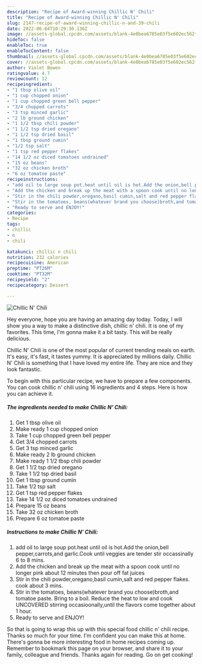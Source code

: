 ```yaml
---
description: "Recipe of Award-winning Chillic N' Chili"
title: "Recipe of Award-winning Chillic N' Chili"
slug: 2147-recipe-of-award-winning-chillic-n-and-39-chili
date: 2022-06-04T10:29:30.136Z
image: //assets-global.cpcdn.com/assets/blank-4e0bea6785e03f5e602ec562f230caae08da540cada707380b4fe1bbebba43da.png
hideToc: false
enableToc: true
enableTocContent: false
thumbnail: //assets-global.cpcdn.com/assets/blank-4e0bea6785e03f5e602ec562f230caae08da540cada707380b4fe1bbebba43da.png
cover: //assets-global.cpcdn.com/assets/blank-4e0bea6785e03f5e602ec562f230caae08da540cada707380b4fe1bbebba43da.png
author: Violet Bowen
ratingvalue: 4.7
reviewcount: 12
recipeingredient:
- "1 tbsp olive oil"
- "1 cup chopped onion"
- "1 cup chopped green bell pepper"
- "3/4 chopped carrots"
- "3 tsp minced garlic"
- "2 lb ground chicken"
- "1 1/2 tbsp chili powder"
- "1 1/2 tsp dried oregano"
- "1 1/2 tsp dried basil"
- "1 tbsp ground cumin"
- "1/2 tsp salt"
- "1 tsp red pepper flakes"
- "14 1/2 oz diced tomatoes undrained"
- "15 oz beans"
- "32 oz chicken broth"
- "6 oz tomatoe paste"
recipeinstructions:
- "add oil to large soup pot.heat until oil is hot.Add the onion,bell pepper,carrots,and garlic.Cook until veggies are tender stir occassinally 6 to 8 mins."
- "Add the chicken and break up the meat with a spoon cook until no longer pink about 12 minutes then pour off fat juices"
- "Stir in the chili powder,oregano,basil cumin,salt and red pepper flakes. cook about 3 mins."
- "Stir in the tomatoes, beans(whatever brand you choose)broth,and tomatoe paste. Bring to a boil. Reduce the heat to low and cook UNCOVERED stirring occasioonally,until the flavors come together about 1 hour."
- "Ready to serve and ENJOY!"
categories:
- Recipe
tags:
- chillic
- n
- chili

katakunci: chillic n chili 
nutrition: 232 calories
recipecuisine: American
preptime: "PT26M"
cooktime: "PT32M"
recipeyield: "2"
recipecategory: Dessert

---
```



![Chillic N&#39; Chili](//assets-global.cpcdn.com/assets/blank-4e0bea6785e03f5e602ec562f230caae08da540cada707380b4fe1bbebba43da.png)

Hey everyone, hope you are having an amazing day today. Today, I will show you a way to make a distinctive dish, chillic n&#39; chili. It is one of my favorites. This time, I'm gonna make it a bit tasty. This will be really delicious.



Chillic N&#39; Chili is one of the most popular of current trending meals on earth. It's easy, it's fast, it tastes yummy. It is appreciated by millions daily. Chillic N&#39; Chili is something that I have loved my entire life. They are nice and they look fantastic.


To begin with this particular recipe, we have to prepare a few components. You can cook chillic n&#39; chili using 16 ingredients and 4 steps. Here is how you can achieve it.

<!--inarticleads1-->

##### The ingredients needed to make Chillic N&#39; Chili:

1. Get 1 tbsp olive oil
1. Make ready 1 cup chopped onion
1. Take 1 cup chopped green bell pepper
1. Get 3/4 chopped carrots
1. Get 3 tsp minced garlic
1. Make ready 2 lb ground chicken
1. Make ready 1 1/2 tbsp chili powder
1. Get 1 1/2 tsp dried oregano
1. Take 1 1/2 tsp dried basil
1. Get 1 tbsp ground cumin
1. Take 1/2 tsp salt
1. Get 1 tsp red pepper flakes
1. Take 14 1/2 oz diced tomatoes undrained
1. Prepare 15 oz beans
1. Take 32 oz chicken broth
1. Prepare 6 oz tomatoe paste




<!--inarticleads2-->

##### Instructions to make Chillic N&#39; Chili:

1. add oil to large soup pot.heat until oil is hot.Add the onion,bell pepper,carrots,and garlic.Cook until veggies are tender stir occassinally 6 to 8 mins.
1. Add the chicken and break up the meat with a spoon cook until no longer pink about 12 minutes then pour off fat juices
1. Stir in the chili powder,oregano,basil cumin,salt and red pepper flakes. cook about 3 mins.
1. Stir in the tomatoes, beans(whatever brand you choose)broth,and tomatoe paste. Bring to a boil. Reduce the heat to low and cook UNCOVERED stirring occasioonally,until the flavors come together about 1 hour.
1. Ready to serve and ENJOY!



So that is going to wrap this up with this special food chillic n&#39; chili recipe. Thanks so much for your time. I'm confident you can make this at home. There's gonna be more interesting food in home recipes coming up. Remember to bookmark this page on your browser, and share it to your family, colleague and friends. Thanks again for reading. Go on get cooking!
